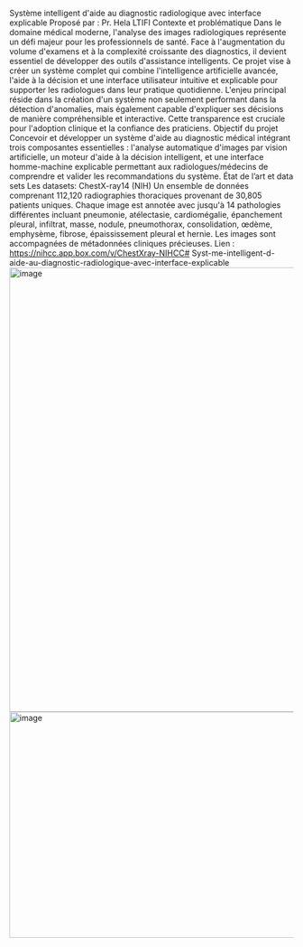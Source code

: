 Système intelligent d'aide au diagnostic radiologique avec
interface explicable
Proposé par :
Pr. Hela LTIFI
Contexte et problématique
Dans le domaine médical moderne, l'analyse des images radiologiques représente un défi
majeur pour les professionnels de santé. Face à l'augmentation du volume d'examens et à la
complexité croissante des diagnostics, il devient essentiel de développer des outils d'assistance
intelligents. Ce projet vise à créer un système complet qui combine l'intelligence artificielle
avancée, l'aide à la décision et une interface utilisateur intuitive et explicable pour supporter les
radiologues dans leur pratique quotidienne.
L'enjeu principal réside dans la création d'un système non seulement performant dans la
détection d'anomalies, mais également capable d'expliquer ses décisions de manière
compréhensible et interactive. Cette transparence est cruciale pour l'adoption clinique et la
confiance des praticiens.
Objectif du projet
Concevoir et développer un système d'aide au diagnostic médical intégrant trois composantes
essentielles : l'analyse automatique d'images par vision artificielle, un moteur d'aide à la
décision intelligent, et une interface homme-machine explicable permettant aux
radiologues/médecins de comprendre et valider les recommandations du système.
État de l’art et data sets
Les datasets:
ChestX-ray14 (NIH)
Un ensemble de données comprenant 112,120 radiographies thoraciques provenant de 30,805
patients uniques. Chaque image est annotée avec jusqu'à 14 pathologies différentes incluant
pneumonie, atélectasie, cardiomégalie, épanchement pleural, infiltrat, masse, nodule,
pneumothorax, consolidation, œdème, emphysème, fibrose, épaississement pleural et hernie.
Les images sont accompagnées de métadonnées cliniques précieuses.
Lien : https://nihcc.app.box.com/v/ChestXray-NIHCC# Syst-me-intelligent-d-aide-au-diagnostic-radiologique-avec-interface-explicable<img width="1271" height="787" alt="image" src="https://github.com/user-attachments/assets/43142c82-a76b-429a-af9f-08c235c675c6" />
<img width="1212" height="400" alt="image" src="https://github.com/user-attachments/assets/3b20dfcd-ec22-484f-b15a-8f50bcf5966e" />

